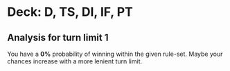 # Deck: D, TS, DI, IF, PT
## Analysis for turn limit 1
You have a **0%** probability of winning within the given rule-set. Maybe your chances increase with a more lenient turn limit.